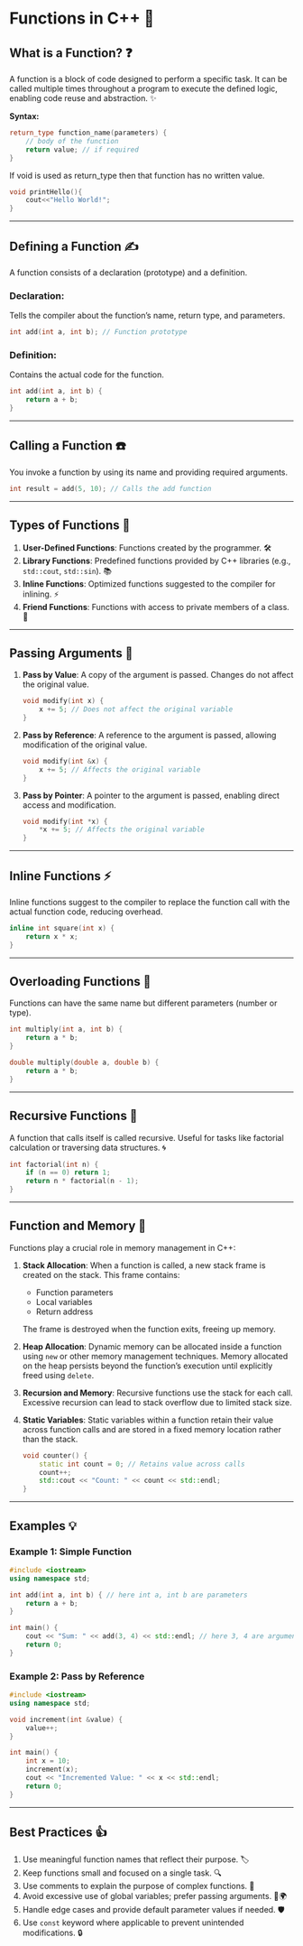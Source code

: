 # Functions in C++ 🚀

## What is a Function? ❓
A function is a block of code designed to perform a specific task. It can be called multiple times throughout a program to execute the defined logic, enabling code reuse and abstraction. ✨

**Syntax:**
```cpp
return_type function_name(parameters) { 
    // body of the function
    return value; // if required
}
```

If void is used as return_type then that function has no written value.
```cpp
void printHello(){
    cout<<"Hello World!";
}
```

---

## Defining a Function ✍️
A function consists of a declaration (prototype) and a definition.

### Declaration:
Tells the compiler about the function’s name, return type, and parameters.
```cpp
int add(int a, int b); // Function prototype
```

### Definition:
Contains the actual code for the function.
```cpp
int add(int a, int b) {
    return a + b;
}
```

---

## Calling a Function ☎️
You invoke a function by using its name and providing required arguments.
```cpp
int result = add(5, 10); // Calls the add function
```

---

## Types of Functions 📂
1. **User-Defined Functions**: Functions created by the programmer. 🛠️
2. **Library Functions**: Predefined functions provided by C++ libraries (e.g., `std::cout`, `std::sin`). 📚
3. **Inline Functions**: Optimized functions suggested to the compiler for inlining. ⚡
4. **Friend Functions**: Functions with access to private members of a class. 🤝

---

## Passing Arguments 🔄
1. **Pass by Value**:
   A copy of the argument is passed. Changes do not affect the original value.
   ```cpp
   void modify(int x) {
       x += 5; // Does not affect the original variable
   }
   ```
2. **Pass by Reference**:
   A reference to the argument is passed, allowing modification of the original value.
   ```cpp
   void modify(int &x) {
       x += 5; // Affects the original variable
   }
   ```
3. **Pass by Pointer**:
   A pointer to the argument is passed, enabling direct access and modification.
   ```cpp
   void modify(int *x) {
       *x += 5; // Affects the original variable
   }
   ```

---

## Inline Functions ⚡
Inline functions suggest to the compiler to replace the function call with the actual function code, reducing overhead.
```cpp
inline int square(int x) {
    return x * x;
}
```

---

## Overloading Functions 🔀
Functions can have the same name but different parameters (number or type).
```cpp
int multiply(int a, int b) {
    return a * b;
}

double multiply(double a, double b) {
    return a * b;
}
```

---

## Recursive Functions 🔁
A function that calls itself is called recursive. Useful for tasks like factorial calculation or traversing data structures. 🌀
```cpp
int factorial(int n) {
    if (n == 0) return 1;
    return n * factorial(n - 1);
}
```

---

## Function and Memory 🧠
Functions play a crucial role in memory management in C++:

1. **Stack Allocation**:
   When a function is called, a new stack frame is created on the stack. This frame contains:
   - Function parameters
   - Local variables
   - Return address
   
   The frame is destroyed when the function exits, freeing up memory.

3. **Heap Allocation**:
   Dynamic memory can be allocated inside a function using `new` or other memory management techniques. Memory allocated on the heap persists beyond the function’s execution until explicitly freed using `delete`.

4. **Recursion and Memory**:
   Recursive functions use the stack for each call. Excessive recursion can lead to stack overflow due to limited stack size.

5. **Static Variables**:
   Static variables within a function retain their value across function calls and are stored in a fixed memory location rather than the stack.
   ```cpp
   void counter() {
       static int count = 0; // Retains value across calls
       count++;
       std::cout << "Count: " << count << std::endl;
   }
   ```

---
## Examples 💡
### Example 1: Simple Function
```cpp
#include <iostream>
using namespace std;

int add(int a, int b) { // here int a, int b are parameters
    return a + b;
}

int main() {
    cout << "Sum: " << add(3, 4) << std::endl; // here 3, 4 are arguments
    return 0;
}
```

### Example 2: Pass by Reference
```cpp
#include <iostream>
using namespace std;

void increment(int &value) {
    value++;
}

int main() {
    int x = 10;
    increment(x);
    cout << "Incremented Value: " << x << std::endl;
    return 0;
}
```

---

## Best Practices 👍
1. Use meaningful function names that reflect their purpose. 🏷️
2. Keep functions small and focused on a single task. 🔍
3. Use comments to explain the purpose of complex functions. 📝
4. Avoid excessive use of global variables; prefer passing arguments. 🚫🌍
5. Handle edge cases and provide default parameter values if needed. 🛡️
6. Use `const` keyword where applicable to prevent unintended modifications. 🔒
